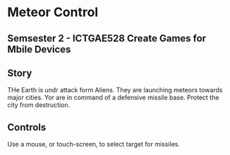 # Meteor Control
## Semsester 2 - ICTGAE528 Create Games for Mbile Devices

## Story
THe Earth is undr attack form Aliens.
They are launching meteors towards major cities.
Yor are in command of a defensive missile base.
Protect the city from destruction.

## Controls
Use a mouse, or touch-screen, to select target for missiles.
